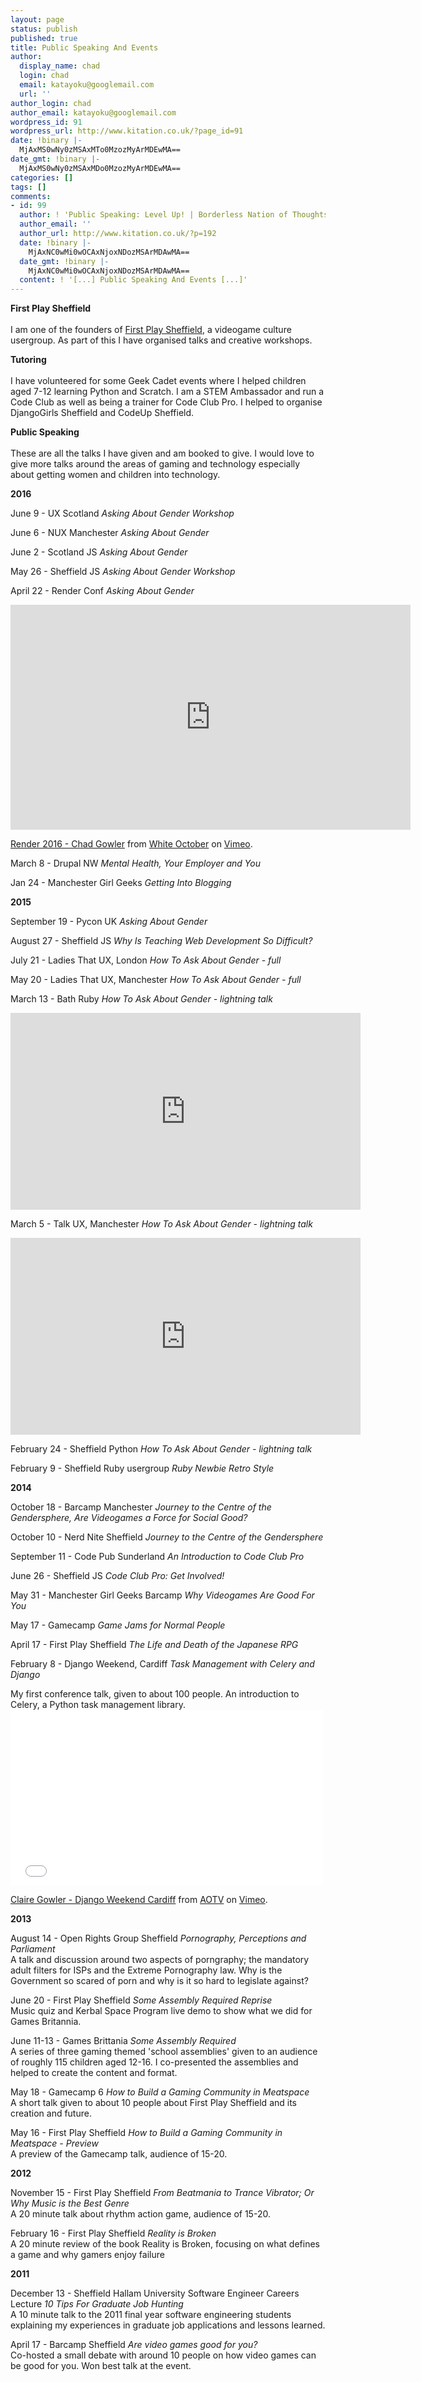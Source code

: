 ```yaml
---
layout: page
status: publish
published: true
title: Public Speaking And Events
author:
  display_name: chad
  login: chad
  email: katayoku@googlemail.com
  url: ''
author_login: chad
author_email: katayoku@googlemail.com
wordpress_id: 91
wordpress_url: http://www.kitation.co.uk/?page_id=91
date: !binary |-
  MjAxMS0wNy0zMSAxMTo0MzozMyArMDEwMA==
date_gmt: !binary |-
  MjAxMS0wNy0zMSAxMDo0MzozMyArMDEwMA==
categories: []
tags: []
comments:
- id: 99
  author: ! 'Public Speaking: Level Up! | Borderless Nation of Thoughts'
  author_email: ''
  author_url: http://www.kitation.co.uk/?p=192
  date: !binary |-
    MjAxNC0wMi0wOCAxNjoxNDozMSArMDAwMA==
  date_gmt: !binary |-
    MjAxNC0wMi0wOCAxNjoxNDozMSArMDAwMA==
  content: ! '[...] Public Speaking And Events [...]'
---
```

<p><strong>First Play Sheffield<br />
</strong><br />
I am one of the founders of <a href="http://www.firstplaysheffield.co.uk" target="_blank">First Play Sheffield</a>, a videogame culture usergroup. As part of this I have organised talks and creative workshops.</p>
<p><strong>Tutoring<br />
</strong><br />
I have volunteered for some Geek Cadet events where I helped children aged 7-12 learning Python and Scratch. I am a STEM Ambassador and run a Code Club as well as being a trainer for Code Club Pro. I helped to organise DjangoGirls Sheffield and CodeUp Sheffield.</p>
<p><strong>Public Speaking<br />
</strong><br />
These are all the talks I have given and am booked to give. I would love to give more talks around the areas of gaming and technology especially about getting women and children into technology.</p>
<p><strong>2016</strong></p>
<p>June 9 - UX Scotland <em>Asking About Gender Workshop</em></p>
<p>June 6 - NUX Manchester <em>Asking About Gender</em></p>
<p>June 2 - Scotland JS <em>Asking About Gender</em></p>
<p>May 26 - Sheffield JS <em>Asking About Gender Workshop</em></p>
<p>April 22 - Render Conf <em>Asking About Gender</em></p>
<iframe src="https://player.vimeo.com/video/166790858" width="640" height="360" frameborder="0" webkitallowfullscreen mozallowfullscreen allowfullscreen></iframe>
<p><a href="https://vimeo.com/166790858">Render 2016 - Chad Gowler</a> from <a href="https://vimeo.com/whiteoctober">White October</a> on <a href="https://vimeo.com">Vimeo</a>.</p>
<p>March 8 - Drupal NW <em>Mental Health, Your Employer and You</em></p>
<p>Jan 24 - Manchester Girl Geeks <em>Getting Into Blogging</em></p>
<p><strong>2015</strong></p>
<p>September 19 - Pycon UK <em>Asking About Gender</em></p>
<p>August 27 - Sheffield JS <em>Why Is Teaching Web Development So Difficult?</em></p>
<p>July 21 - Ladies That UX, London <em>How To Ask About Gender - full</em></p>
<p>May 20 - Ladies That UX, Manchester <em>How To Ask About Gender - full</em></p>
<p>March 13 - Bath Ruby <em>How To Ask About Gender - lightning talk</em></p>
<iframe width="560" height="315" src="https://youtube.com/embed/3ifeFIiOacA?start=284" frameborder="0" allowfullscreen></iframe>
<p>March 5 - Talk UX, Manchester <em>How To Ask About Gender - lightning talk</em></p>
<iframe width="560" height="315" src="https://www.youtube.com/embed/57NoAH-fFb4" frameborder="0" allowfullscreen></iframe>
<p>February 24 - Sheffield Python <em>How To Ask About Gender - lightning talk</em></p>
<p>February 9 - Sheffield Ruby usergroup <em>Ruby Newbie Retro Style</em></p>
<p><strong>2014</strong></p>
<p>October 18 - Barcamp Manchester <em>Journey to the Centre of the Gendersphere, Are Videogames a Force for Social Good?</em></p>
<p>October 10 - Nerd Nite Sheffield <em>Journey to the Centre of the Gendersphere</em></p>
<p>September 11 - Code Pub Sunderland <em>An Introduction to Code Club Pro</em></p>
<p>June 26 - Sheffield JS <em>Code Club Pro: Get Involved!</em></p>
<p>May 31 - Manchester Girl Geeks Barcamp <em>Why Videogames Are Good For You</em></p>
<p>May 17 - Gamecamp <em>Game Jams for Normal People</em></p>
<p>April 17 - First Play Sheffield <em>The Life and Death of the Japanese RPG</em></p>
<p>February 8 - Django Weekend, Cardiff <em>Task Management with Celery and Django </em></p>
<p>My first conference talk, given to about 100 people. An introduction to Celery, a Python task management library.<br />
<iframe src="//player.vimeo.com/video/87566963" height="281" width="500" allowfullscreen="" frameborder="0"></iframe></p>
<p><a href="http://vimeo.com/87566963">Claire Gowler - Django Weekend Cardiff</a> from <a href="http://vimeo.com/aotv">AOTV</a> on <a href="https://vimeo.com">Vimeo</a>.</p>
<p><strong>2013</strong></p>
<p>August 14 - Open Rights Group Sheffield <em>Pornography, Perceptions and Parliament </em><br />
A talk and discussion around two aspects of porngraphy; the mandatory adult filters for ISPs and the Extreme Pornography law. Why is the Government so scared of porn and why is it so hard to legislate against?</p>
<p>June 20 - First Play Sheffield <em>Some Assembly Required Reprise</em><br />
Music quiz and Kerbal Space Program live demo to show what we did for Games Britannia.</p>
<p>June 11-13 - Games Brittania <em>Some Assembly Required</em><br />
A series of three gaming themed 'school assemblies' given to an audience of roughly 115 children aged 12-16. I co-presented the assemblies and helped to create the content and format.</p>
<p>May 18 - Gamecamp 6 <em>How to Build a Gaming Community in Meatspace</em><br />
A short talk given to about 10 people about First Play Sheffield and its creation and future.</p>
<p>May 16 - First Play Sheffield <em>How to Build a Gaming Community in Meatspace - Preview</em><br />
A preview of the Gamecamp talk, audience of 15-20.</p>
<p><strong>2012</strong></p>
<p>November 15 - First Play Sheffield <em>From Beatmania to Trance Vibrator; Or Why Music is the Best Genre</em><br />
A 20 minute talk about rhythm action game, audience of 15-20.</p>
<p>February 16 - First Play Sheffield<em> Reality is Broken </em><br />
A 20 minute review of the book Reality is Broken, focusing on what defines a game and why gamers enjoy failure</p>
<p><strong>2011</strong></p>
<p>December 13 - Sheffield Hallam University Software Engineer Careers Lecture <em>10 Tips For Graduate Job Hunting</em><br />
A 10 minute talk to the 2011 final year software engineering students explaining my experiences in graduate job applications and lessons learned.</p>
<p>April 17 - Barcamp Sheffield <em>Are video games good for you?</em><br />
Co-hosted a small debate with around 10 people on how video games can be good for you. Won best talk at the event.</p>
